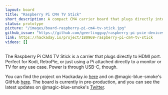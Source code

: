 ```yaml
---
layout: board
title: "Raspberry Pi CM4 TV Stick"
short_description: A compact CM4 carrier board that plugs directly into HDMI.
status: prototype
picture: "/images/board-raspberry-pi-cm4-tv-stick.jpg"
github_issue: "https://github.com/geerlingguy/raspberry-pi-pcie-devices/issues/181"
link: https://hackaday.io/project/180969-raspberry-pi-cm4-tv-stick
videos: []
---
```

The Raspberry Pi CM4 TV Stick is a carrier that plugs directly to HDMI port. Perfect for Kodi, RetroPie, or just using a Pi attached directly to a monitor or TV for any use case. Power is through USB-C, though.

You can find the project on Hackaday.io [here](https://hackaday.io/project/180969-raspberry-pi-cm4-tv-stick) and on @magic-blue-smoke's GitHub [here](https://github.com/magic-blue-smoke/Raspberry-Pi-CM4-TV-Stick). The board is currently in pre-production, and you can see the latest updates on @magic-blue-smoke's [Twitter](https://twitter.com/magic__smoke).
